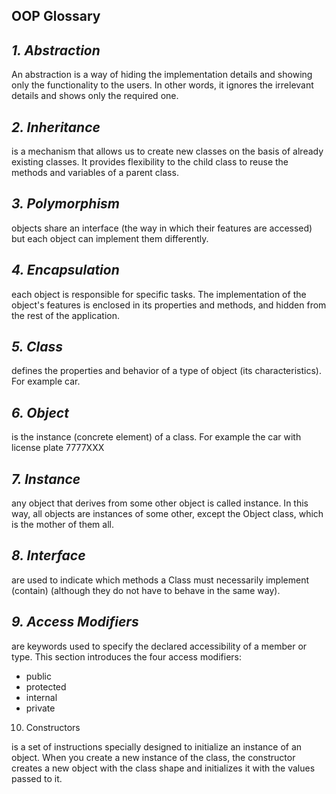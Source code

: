 <h2>OOP Glossary</h2>

## **_1. Abstraction_**

An abstraction is a way of hiding the implementation details and showing only the functionality to the users. In other words, it ignores the irrelevant details and shows only the required one.

## **_2. Inheritance_**

is a mechanism that allows us to create new classes on the basis of already existing classes. It provides flexibility to the child class to reuse the methods and variables of a parent class.

## **_3. Polymorphism_**

objects share an interface (the way in which their features are accessed) but each object can implement them differently.

## **_4. Encapsulation_**

each object is responsible for specific tasks. The implementation of the object's features is enclosed in its properties and methods, and hidden from the rest of the application.

## **_5. Class_**

defines the properties and behavior of a type of object (its characteristics). For example car.

## **_6. Object_**

is the instance (concrete element) of a class. For example the car with license plate 7777XXX

## **_7. Instance_**

any object that derives from some other object is called instance. In this way, all objects are instances of some other, except the Object class, which is the mother of them all.

## **_8. Interface_**

are used to indicate which methods a Class must necessarily implement (contain) (although they do not have to behave in the same way).

## **_9. Access Modifiers_**

are keywords used to specify the declared accessibility of a member or type. This section introduces the four access modifiers:

- public
- protected
- internal
- private

10. Constructors

is a set of instructions specially designed to initialize an instance of an object. When you create a new instance of the class, the constructor creates a new object with the class shape and initializes it with the values passed to it.

